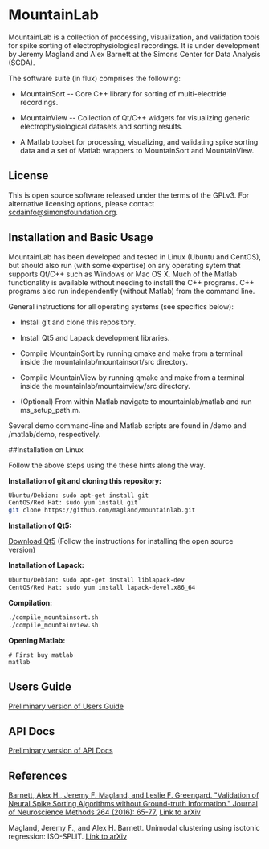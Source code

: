# MountainLab
MountainLab is a collection of processing, visualization, and validation tools for spike sorting of electrophysiological recordings. It is under development by Jeremy Magland and Alex Barnett at the Simons Center for Data Analysis (SCDA).

The software suite (in flux) comprises the following:

* MountainSort -- Core C++ library for sorting of multi-electride recordings.

* MountainView -- Collection of Qt/C++ widgets for visualizing generic electrophysiological datasets and sorting results.

* A Matlab toolset for processing, visualizing, and validating spike sorting data and a set of Matlab wrappers to MountainSort and MountainView.

## License

This is open source software released under the terms of the GPLv3. For alternative licensing options, please contact scdainfo@simonsfoundation.org.

## Installation and Basic Usage

MountainLab has been developed and tested in Linux (Ubuntu and CentOS), but should also run (with some expertise) on any operating sytem that supports Qt/C++ such as Windows or Mac OS X. Much of the Matlab functionality is available without needing to install the C++ programs. C++ programs also run independently (without Matlab) from the command line.

General instructions for all operating systems (see specifics below):

* Install git and clone this repository.

* Install Qt5 and Lapack development libraries.

* Compile MountainSort by running qmake and make from a terminal inside the mountainlab/mountainsort/src directory.

* Compile MountainView by running qmake and make from a terminal inside the mountainlab/mountainview/src directory.

* (Optional) From within Matlab navigate to mountainlab/matlab and run ms_setup_path.m.

Several demo command-line and Matlab scripts are found in /demo and /matlab/demo, respectively.

##Installation on Linux

Follow the above steps using the these hints along the way.

**Installation of git and cloning this repository:**
```bash
Ubuntu/Debian: sudo apt-get install git
CentOS/Red Hat: sudo yum install git
git clone https://github.com/magland/mountainlab.git
```

**Installation of Qt5:**

[Download Qt5](https://www.qt.io/download-open-source/)
(Follow the instructions for installing the open source version)

**Installation of Lapack:**
```bash
Ubuntu/Debian: sudo apt-get install liblapack-dev
CentOS/Red Hat: sudo yum install lapack-devel.x86_64
```

**Compilation:**
```bash
./compile_mountainsort.sh
./compile_mountainview.sh
```

**Opening Matlab:**
```
# First buy matlab
matlab
```

## Users Guide

[Preliminary version of Users Guide](doc/usersguide.md)

## API Docs

[Preliminary version of API Docs](http://magland.github.io/mountainlab/)

## References

[Barnett, Alex H., Jeremy F. Magland, and Leslie F. Greengard. "Validation of Neural Spike Sorting Algorithms without Ground-truth Information." Journal of Neuroscience Methods 264 (2016): 65-77.](http://www.ncbi.nlm.nih.gov/pubmed/26930629) [Link to arXiv](http://arxiv.org/abs/1508.06936)

Magland, Jeremy F., and Alex H. Barnett. Unimodal clustering using isotonic regression: ISO-SPLIT. [Link to arXiv](http://arxiv.org/abs/1508.04841)

